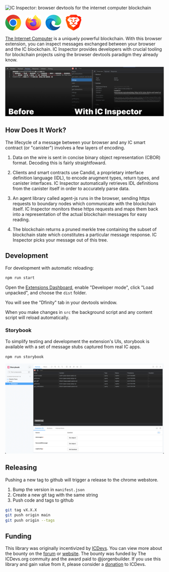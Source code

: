 ![IC Inspector: browser devtools for the internet computer blockchain](assets/hero)

<div style="display: flex; align-items: center; gap: 1em;">
  <a href="https://chromewebstore.google.com/detail/ic-inspector/meaadkenfkhjakkkdapaallimhbdofck" target="_blank">
  <img alt="download on chrome webstore" src="assets/chrome.png" width="50" height="50" />
  </a>
  <a href="https://addons.mozilla.org/en-CA/firefox/addon/ic-inspector" target="_blank">
  <img alt="download on firefox webstore" src="assets/firefox.png" width="50" height="50" />
  </a>
  <a href="https://chromewebstore.google.com/detail/ic-inspector/meaadkenfkhjakkkdapaallimhbdofck" target="_blank">
  <img alt="download for edge on chrome webstore" src="assets/edge.png" width="50" height="50" />
  </a>
  <a href="https://chromewebstore.google.com/detail/ic-inspector/meaadkenfkhjakkkdapaallimhbdofck" target="_blank">
  <img alt="download for brave on chrome webstore" src="assets/brave.png" width="50" height="50" />
  </a>
</div>

[The Internet Computer](https://internetcomputer.org/) is a uniquely powerful
blockchain. With this browser extension, you can inspect messages exchanged
between your browser and the IC blockchain. IC Inspector provides developers
with crucial tooling for blockchain projects using the browser devtools paradigm
they already know.

![preview](assets/preview.png)

## How Does It Work?

The lifecycle of a message between your browser and any IC smart contract (or
"canister") involves a few layers of encoding.

1. Data on the wire is sent in concise binary object representation (CBOR)
   format. Decoding this is fairly straightfoward.

2. Clients and smart contracts use Candid, a proprietary interface definition
   language (IDL), to encode arugment types, return types, and canister
   interfaces. IC Inspector automatically retrieves IDL definitions from the
   canister itself in order to accurately parse data.

3. An agent library called agent-js runs in the browser, sending https requests
   to boundary nodes which communicate with the blockchain itself. IC Inspector
   monitors these https requests and maps them back into a representation of the
   actual blockchain messages for easy reading.

4. The blockchain returns a pruned merkle tree containing the subset of
   blockchain state which constitutes a particular message response. IC
   Inspector picks your message out of this tree.

## Development

For development with automatic reloading:

```sh
npm run start
```

Open the [Extensions Dashboard](chrome://extensions), enable "Developer mode",
click "Load unpacked", and choose the `dist` folder.

You will see the "Dfinity" tab in your devtools window.

When you make changes in `src` the background script and any content script will
reload automatically.

### Storybook

To simplify testing and development the extension's UIs, storybook is available
with a set of message stubs captured from real IC apps.

`npm run storybook`

![assets/storybook.png](assets/storybook.png)

## Releasing

Pushing a new tag to github will trigger a release to the chrome webstore.

1. Bump the version in `manifest.json`
2. Create a new git tag with the same string
3. Push code and tags to github

```sh
git tag vX.X.X
git push origin main
git push origin --tags
```

## Funding

This library was originally incentivized by [ICDevs](https://ICDevs.org). You
can view more about the bounty on the
[forum](https://forum.dfinity.org/t/cbor-plug-in-or-tools/4556/27?u=skilesare)
or [website](https://icdevs.org/bounties/2021/11/23/CBOR-plug-in.html). The
bounty was funded by The ICDevs.org commuity and the award paid to
@jorgenbuilder. If you use this library and gain value from it, please consider
a [donation](https://icdevs.org/donations.html) to ICDevs.

